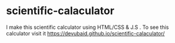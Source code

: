 # scientific-calaculator
I make this scientific calculator using HTML/CSS &amp; J.S . To see this calculator visit it  https://devubaid.github.io/scientific-calaculator/
